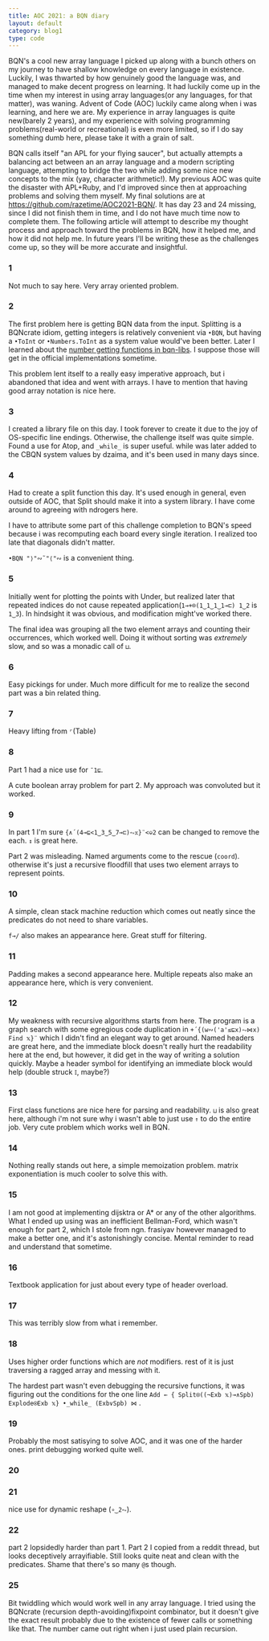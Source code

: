 ```yaml
---
title: AOC 2021: a BQN diary
layout: default
category: blog1
type: code
---
```


BQN's a cool new array language I picked up along with a bunch others on my journey to have shallow knowledge on every language in existence. Luckily, I was thwarted by how genuinely good the language was, and managed to make decent progress on learning. It had luckily come up in the time when my interest in using array languages(or any languages, for that matter), was waning. Advent of Code (AOC) luckily came along when i was learning, and here we are. My experience in array languages is quite new(barely 2 years), and my experience with solving programming problems(real-world or recreational) is even more limited, so if I do say something dumb here, please take it with a grain of salt.

BQN calls itself "an APL for your flying saucer", but actually attempts a balancing act between an an array language and a modern scripting language, attempting to bridge the two while adding some nice new concepts to the mix (yay, character arithmetic!). My previous AOC was quite the disaster with APL+Ruby, and I'd improved since then at approaching problems and solving them myself. My final solutions are at https://github.com/razetime/AOC2021-BQN/. It has day 23 and 24 missing, since I did not finish them in time, and I do not have much time now to complete them. The following article will attempt to describe my thought process and approach toward the problems in BQN, how it helped me, and how it did not help me. In future years I'll be writing these as the challenges come up, so they will be more accurate and insightful.

### 1
Not much to say here. Very array oriented problem.

### 2
The first problem here is getting BQN data from the input. Splitting is a BQNcrate idiom, getting integers is relatively convenient via `•BQN`, but having a `•ToInt` or `•Numbers.ToInt` as a system value would've been better. Later I learned about the [number getting functions in bqn-libs](https://github.com/mlochbaum/bqn-libs/blob/master/strings.bqn#L135). I suppose those will get in the official implementations sometime.

This problem lent itself to a really easy imperative approach, but i abandoned that idea and went with arrays. I have to mention that having good array notation is nice here.

### 3
I created a library file on this day. I took forever to create it due to the joy of OS-specific line endings. Otherwise, the challenge itself was quite simple. Found a use for Atop, and `_while_` is super useful. while was later added to the CBQN system values by dzaima, and it's been used in many days since.

### 4
Had to create a split function this day. It's used enough in general, even outside of AOC, that Split should make it into a system library. I have come around to agreeing with ndrogers here.

I have to attribute some part of this challenge completion to BQN's speed because i was recomputing each board every single iteration. I realized too late that diagonals didn't matter.

`•BQN "⟩"∾˜"⟨"∾` is a convenient thing.

### 5
Initially went for plotting the points with Under, but realized later that repeated indices do not cause repeated application(`1⊸+⌾(1‿1‿1‿1⊸⊏) 1‿2` is `1‿3`). In hindsight it was obvious, and modification might've worked there.

The final idea was grouping all the two element arrays and counting their occurrences, which worked well. Doing it without sorting was *extremely* slow, and so was a monadic call of `⊔`.

### 6
Easy pickings for under. Much more difficult for me to realize the second part was a bin related thing.

### 7
Heavy lifting from `⌜`(Table)

### 8
Part 1 had a nice use for `¯1⊑`.

A cute boolean array problem for part 2. My approach was convoluted but it worked.

### 9
In part 1 I'm sure `{∧´(4⊸⊑<1‿3‿5‿7⊸⊏)⥊𝕩}¨<⎉2` can be changed to remove the each. `↕` is great here. 

Part 2 was misleading. Named arguments come to the rescue (`coord`). otherwise it's just a recursive floodfill that uses two element arrays to represent points.

### 10
A simple, clean stack machine reduction which comes out neatly since the predicates do not need to share variables.

`f⊸/` also makes an appearance here. Great stuff for filtering.

### 11
Padding makes a second appearance here. Multiple repeats also make an appearance here, which is very convenient.

### 12
My weakness with recursive algorithms starts from here. The program is a graph search with some egregious code duplication in `+´{(w∾('a'≤⊑x)⥊⋈x) Find 𝕩}¨` which I didn't find an elegant way to get around. Named headers are great here, and the immediate block doesn't really hurt the readability here at the end, but however, it did get in the way of writing a solution quickly. Maybe a header symbol for identifying an immediate block would help (double struck `𝕀`, maybe?)

### 13
First class functions are nice here for parsing and readability. `⊔` is also great here, although i'm not sure why i wasn't able to just use `↑` to do the entire job. Very cute problem which works well in BQN.

### 14
Nothing really stands out here, a simple memoization problem. matrix exponentiation is much cooler to solve this with.

### 15
I am not good at implementing dijsktra or A* or any of the other algorithms. What I ended up using was an inefficient Bellman-Ford, which wasn't enough for part 2, which I stole from ngn. frasiyav however managed to make a better one, and it's astonishingly concise. Mental reminder to read and understand that sometime.

### 16
Textbook application for just about every type of header overload.

### 17
This was terribly slow from what i remember.

### 18
Uses higher order functions which are *not* modifiers. rest of it is just traversing a ragged array and messing with it.

The hardest part wasn't even debugging the recursive functions, it was figuring out the conditions for the one line `Add ← { Split⍟((¬Exb 𝕩)⊸∧Spb) Explode⍟Exb 𝕩} •_while_ (Exb∨Spb) ⋈` .

### 19
Probably the most satisying to solve AOC, and it was one of the harder ones. print debugging worked quite well.

### 20

### 21
nice use for dynamic reshape (`∘‿2⥊`).

### 22
part 2 lopsidedly harder than part 1. Part 2 I copied from a reddit thread, but looks deceptively arrayifiable. Still looks quite neat and clean with the predicates. Shame that there's so many `@`s though.

### 25
Bit twiddling which would work well in any array language. I tried using the BQNcrate (recursion depth-avoiding)fixpoint combinator, but it doesn't give the exact result probably due to the existence of fewer calls or something like that. The number came out right when i just used plain recursion.